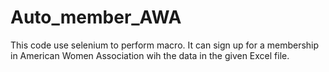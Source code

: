 # Auto_member_AWA
This code use selenium to perform macro.
It can sign up for a membership in American Women Association wih the data in the given Excel file.
